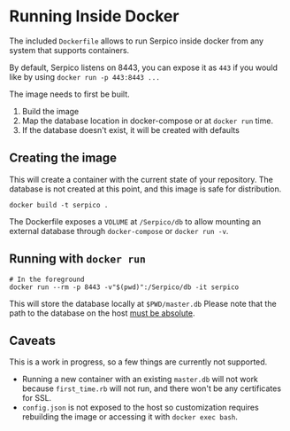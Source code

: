 # Running Inside Docker

The included `Dockerfile` allows to run Serpico inside docker from any system
that supports containers.

By default, Serpico listens on 8443, you can expose it as `443` if you would
like by using `docker run -p 443:8443 ...`

The image needs to first be built.

1. Build the image
2. Map the database location in docker-compose or at `docker run` time.
3. If the database doesn't exist, it will be created with defaults

## Creating the image

This will create a container with the current state of your repository.
The database is not created at this point, and this image is safe for
distribution.

```
docker build -t serpico .
```

The Dockerfile exposes a `VOLUME` at `/Serpico/db` to allow mounting an
external database through `docker-compose` or `docker run -v`.


## Running with `docker run`

```
# In the foreground
docker run --rm -p 8443 -v"$(pwd)":/Serpico/db -it serpico
```

This will store the database locally at `$PWD/master.db` Please note that the
path to the database on the host [must be absolute][1].

[1]: https://docs.docker.com/engine/reference/run/#volume-shared-filesystems

## Caveats

This is a work in progress, so a few things are currently not supported.

- Running a new container with an existing `master.db` will not work because
  `first_time.rb` will not run, and there won't be any certificates for SSL.
- `config.json` is not exposed to the host so customization requires rebuilding
  the image or accessing it with `docker exec bash`.

